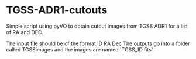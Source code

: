 # TGSS-ADR1-cutouts

Simple script using pyVO to obtain cutout images from TGSS ADR1 for a list of RA and DEC.

The input file should be of the format 
ID RA Dec
The outputs go into a folder called TGSSimages and the images are named 'TGSS_ID.fits'
